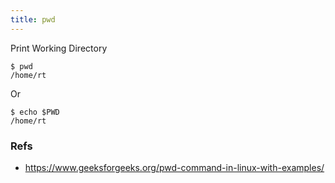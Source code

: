 ```yaml
---
title: pwd
---
```


Print Working Directory

```shell
$ pwd
/home/rt
```

Or 

```shell
$ echo $PWD
/home/rt
```

### Refs

- https://www.geeksforgeeks.org/pwd-command-in-linux-with-examples/